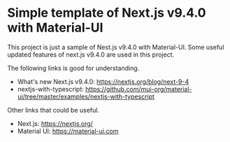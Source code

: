 # Simple template of Next.js v9.4.0 with Material-UI

This project is just a sample of Nest.js v9.4.0 with Material-UI.
Some useful updated features of next.js v9.4.0 are used in this project.

The following links is good for understanding.

- What's new Next.js v9.4.0: https://nextjs.org/blog/next-9-4
- nextjs-with-typescript: https://github.com/mui-org/material-ui/tree/master/examples/nextjs-with-typescript

Other links that could be useful.

- Next.js: https://nextjs.org/
- Material UI: https://material-ui.com
